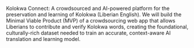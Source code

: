 Kolokwa Connect: A crowdsourced and AI-powered platform for the preservation and learning of Kolokwa (Liberian English). We will build the Minimal Viable Product (MVP) of a crowdsourcing web app that allows Liberians to contribute and verify Kolokwa words, creating the foundational, culturally-rich dataset needed to train an accurate, context-aware AI translation and learning model.
